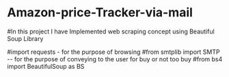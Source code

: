 # Amazon-price-Tracker-via-mail
#In this project I have Implemented web scraping concept using Beautiful Soup Library

#import requests     - for the purpose of browsing 
#from smtplib import SMTP  -- for the purpose of conveying to the user for buy or not too buy
#from bs4 import BeautifulSoup as BS 
